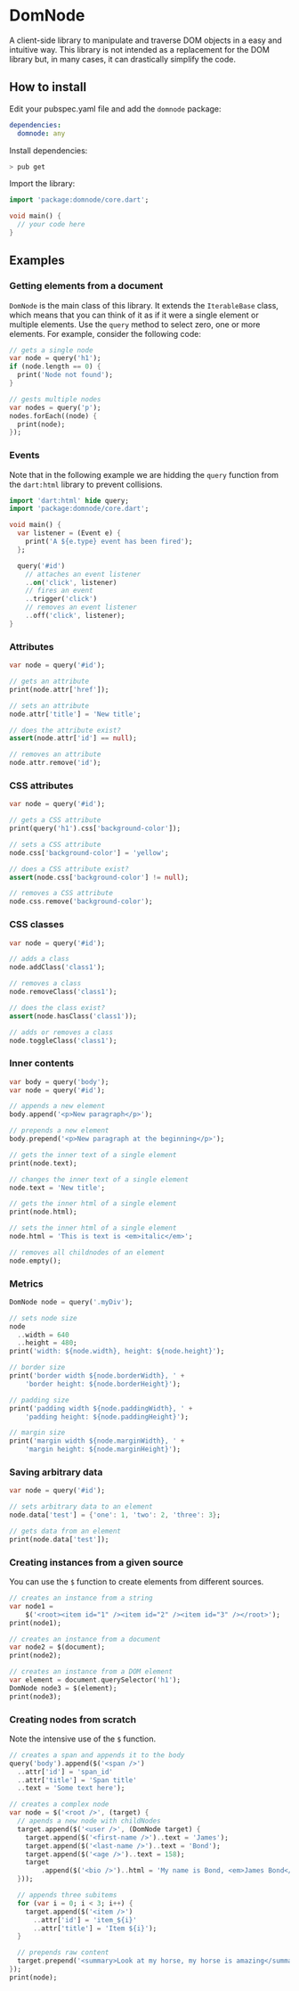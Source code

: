 # DomNode

A client-side library to manipulate and traverse DOM objects in a easy and intuitive way. This library is not intended as a replacement for the DOM library but, in many cases, it can drastically simplify the code.

## How to install

Edit your pubspec.yaml file and add the `domnode` package:
```yaml
dependencies:
  domnode: any
```

Install dependencies:
```bash
> pub get
```

Import the library:
```dart
import 'package:domnode/core.dart';

void main() {
  // your code here
}
```

## Examples

### Getting elements from a document

`DomNode` is the main class of this library. It extends the `IterableBase` class, which means that you can think of it as if it were a single element or multiple elements. Use the `query` method to select zero, one or more elements. For example, consider the following code:

```dart
// gets a single node
var node = query('h1');
if (node.length == 0) {
  print('Node not found');
}

// gests multiple nodes
var nodes = query('p');
nodes.forEach((node) {
  print(node);
});
```

### Events

Note that in the following example we are hidding the `query` function from the `dart:html` library to prevent collisions.

```dart
import 'dart:html' hide query;
import 'package:domnode/core.dart';

void main() {
  var listener = (Event e) {
    print('A ${e.type} event has been fired');
  };

  query('#id')
    // attaches an event listener
    ..on('click', listener)
    // fires an event
    ..trigger('click')
    // removes an event listener
    ..off('click', listener);
}
```

### Attributes

```dart
var node = query('#id');

// gets an attribute
print(node.attr['href']);

// sets an attribute
node.attr['title'] = 'New title';

// does the attribute exist?
assert(node.attr['id'] == null);

// removes an attribute
node.attr.remove('id');
```

### CSS attributes

```dart
var node = query('#id');

// gets a CSS attribute
print(query('h1').css['background-color']);

// sets a CSS attribute
node.css['background-color'] = 'yellow';

// does a CSS attribute exist?
assert(node.css['background-color'] != null);

// removes a CSS attribute
node.css.remove('background-color');
```

### CSS classes

```dart
var node = query('#id');

// adds a class
node.addClass('class1');

// removes a class
node.removeClass('class1');

// does the class exist?
assert(node.hasClass('class1'));

// adds or removes a class
node.toggleClass('class1');
```

### Inner contents

```dart
var body = query('body');
var node = query('#id');

// appends a new element
body.append('<p>New paragraph</p>');

// prepends a new element
body.prepend('<p>New paragraph at the beginning</p>');

// gets the inner text of a single element
print(node.text);

// changes the inner text of a single element
node.text = 'New title';

// gets the inner html of a single element
print(node.html);

// sets the inner html of a single element
node.html = 'This is text is <em>italic</em>';

// removes all childnodes of an element
node.empty();
```

### Metrics
```dart
DomNode node = query('.myDiv');

// sets node size
node
  ..width = 640
  ..height = 480;
print('width: ${node.width}, height: ${node.height}');

// border size
print('border width ${node.borderWidth}, ' +
    'border height: ${node.borderHeight}');

// padding size
print('padding width ${node.paddingWidth}, ' +
    'padding height: ${node.paddingHeight}');

// margin size
print('margin width ${node.marginWidth}, ' +
    'margin height: ${node.marginHeight}');
```

### Saving arbitrary data

```dart
var node = query('#id');

// sets arbitrary data to an element
node.data['test'] = {'one': 1, 'two': 2, 'three': 3};

// gets data from an element
print(node.data['test']);
```

### Creating instances from a given source

You can use the `$` function to create elements from different sources.

```dart
// creates an instance from a string
var node1 =
    $('<root><item id="1" /><item id="2" /><item id="3" /></root>');
print(node1);

// creates an instance from a document
var node2 = $(document);
print(node2);

// creates an instance from a DOM element
var element = document.querySelector('h1');
DomNode node3 = $(element);
print(node3);
```

### Creating nodes from scratch

Note the intensive use of the `$` function.

```dart
// creates a span and appends it to the body
query('body').append($('<span />')
  ..attr['id'] = 'span_id'
  ..attr['title'] = 'Span title'
  ..text = 'Some text here');

// creates a complex node
var node = $('<root />', (target) {
  // apends a new node with childNodes
  target.append($('<user />', (DomNode target) {
    target.append($('<first-name />')..text = 'James');
    target.append($('<last-name />')..text = 'Bond');
    target.append($('<age />')..text = 158);
    target
        .append($('<bio />')..html = 'My name is Bond, <em>James Bond</em>');
  }));

  // appends three subitems
  for (var i = 0; i < 3; i++) {
    target.append($('<item />')
      ..attr['id'] = 'item_${i}'
      ..attr['title'] = 'Item ${i}');
  }

  // prepends raw content
  target.prepend('<summary>Look at my horse, my horse is amazing</summary>');
});
print(node);
```
